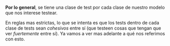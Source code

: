 **Por lo general**, se tiene una clase de test por cada clase de nuestro modelo que nos interese testear. 

En reglas mas estrictas, lo que se intenta es que los tests dentro de cada clase de tests sean *cohesivos* entre sí (que testeen cosas que tengan que ver _fuertemente_ entre sí). Ya vamos a ver mas adelante a qué nos referimos con esto.